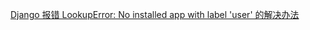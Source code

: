 [Django 报错 LookupError: No installed app with label 'user' 的解决办法](https://blog.csdn.net/heatdeath/article/details/69939347)  
